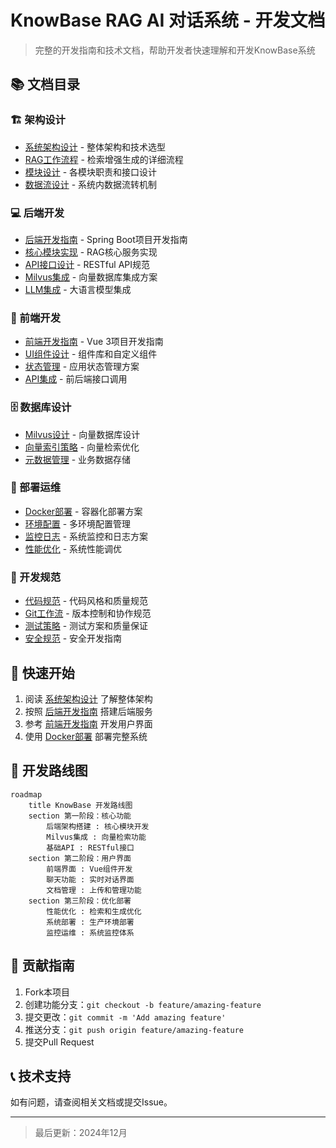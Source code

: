 # KnowBase RAG AI 对话系统 - 开发文档

> 完整的开发指南和技术文档，帮助开发者快速理解和开发KnowBase系统

## 📚 文档目录

### 🏗️ 架构设计
- [系统架构设计](./architecture/system-architecture.md) - 整体架构和技术选型
- [RAG工作流程](./architecture/rag-workflow.md) - 检索增强生成的详细流程
- [模块设计](./architecture/module-design.md) - 各模块职责和接口设计
- [数据流设计](./architecture/data-flow.md) - 系统内数据流转机制

### 💻 后端开发
- [后端开发指南](./backend/development-guide.md) - Spring Boot项目开发指南
- [核心模块实现](./backend/core-modules.md) - RAG核心服务实现
- [API接口设计](./backend/api-design.md) - RESTful API规范
- [Milvus集成](./backend/milvus-integration.md) - 向量数据库集成方案
- [LLM集成](./backend/llm-integration.md) - 大语言模型集成

### 🎨 前端开发
- [前端开发指南](./frontend/development-guide.md) - Vue 3项目开发指南
- [UI组件设计](./frontend/ui-components.md) - 组件库和自定义组件
- [状态管理](./frontend/state-management.md) - 应用状态管理方案
- [API集成](./frontend/api-integration.md) - 前后端接口调用

### 🗄️ 数据库设计
- [Milvus设计](./database/milvus-design.md) - 向量数据库设计
- [向量索引策略](./database/vector-index.md) - 向量检索优化
- [元数据管理](./database/metadata-management.md) - 业务数据存储

### 🚀 部署运维
- [Docker部署](./deployment/docker-setup.md) - 容器化部署方案
- [环境配置](./deployment/environment-config.md) - 多环境配置管理
- [监控日志](./deployment/monitoring.md) - 系统监控和日志方案
- [性能优化](./deployment/performance-optimization.md) - 系统性能调优

### 📝 开发规范
- [代码规范](./standards/coding-standards.md) - 代码风格和质量规范
- [Git工作流](./standards/git-workflow.md) - 版本控制和协作规范
- [测试策略](./standards/testing-strategy.md) - 测试方案和质量保证
- [安全规范](./standards/security-guidelines.md) - 安全开发指南

## 🚀 快速开始

1. 阅读 [系统架构设计](./architecture/system-architecture.md) 了解整体架构
2. 按照 [后端开发指南](./backend/development-guide.md) 搭建后端服务
3. 参考 [前端开发指南](./frontend/development-guide.md) 开发用户界面
4. 使用 [Docker部署](./deployment/docker-setup.md) 部署完整系统

## 📖 开发路线图

```mermaid
roadmap
    title KnowBase 开发路线图
    section 第一阶段：核心功能
        后端架构搭建 : 核心模块开发
        Milvus集成 : 向量检索功能
        基础API : RESTful接口
    section 第二阶段：用户界面
        前端界面 : Vue组件开发
        聊天功能 : 实时对话界面
        文档管理 : 上传和管理功能
    section 第三阶段：优化部署
        性能优化 : 检索和生成优化
        系统部署 : 生产环境部署
        监控运维 : 系统监控体系
```

## 🤝 贡献指南

1. Fork本项目
2. 创建功能分支：`git checkout -b feature/amazing-feature`
3. 提交更改：`git commit -m 'Add amazing feature'`
4. 推送分支：`git push origin feature/amazing-feature`
5. 提交Pull Request

## 📞 技术支持

如有问题，请查阅相关文档或提交Issue。

---

> 最后更新：2024年12月